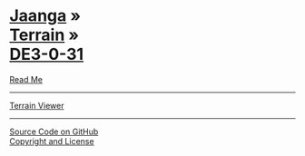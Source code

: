 [Jaanga](../../jaanga.github.io/index.html ) &raquo;<br>[Terrain]( ../terrain/index.html ) &raquo;<br>[DE3-0-31]( ./index.html )
=============================================================================================================================

<p id=rm >
	<a href=JavaScript:displayPage("readme.md",rm); >Read Me</a>
</p>

<!--

<p id=uf >
	<a href=./un-flatland/index.html >unFlatland</a>
</p>

<p id=hw >
	<a href=./hello-world/index.html>Hello World</a>
</p>

<p id=pv >
	<a href=./png-viewer/index.html >PNG Viewer</a>
</p>

-->
****

[Terrain Viewer]( ../terrain-viewer/index.html )

****

[Source Code on GitHub]( https://github.com/jaanga/terrain/ )  
[Copyright and License]( https://github.com/jaanga/jaanga.github.io/blob/master/jaanga-copyright-and-mit-license.md )